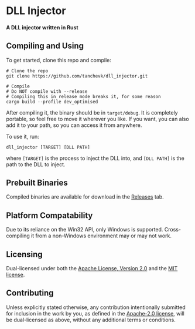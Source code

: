 # DLL Injector
#### A DLL injector written in Rust

## Compiling and Using
To get started, clone this repo and compile:
```shell
# Clone the repo
git clone https://github.com/tanchevk/dll_injector.git

# Compile
# Do NOT compile with --release
# Compiling this in release mode breaks it, for some reason
cargo build --profile dev_optimised
```

After compiling it, the binary should be in `target/debug`.
It is completely portable, so feel free to move it wherever you like.
If you want, you can also add it to your path, so you can access it from anywhere.

To use it, run:
```shell
dll_injector [TARGET] [DLL PATH]
```
where `[TARGET]` is the process to inject the DLL into,
and `[DLL PATH]` is the path to the DLL to inject.

## Prebuilt Binaries
Compiled binaries are available for download in the
[Releases](https://github.com/tanchevk/dll_injector/releases) tab.

## Platform Compatability
Due to its reliance on the Win32 API, only Windows is supported.
Cross-compiling it from a non-Windows environment may or may not work.

## Licensing
Dual-licensed under both the [Apache License, Version 2.0](LICENSE-APACHE)
and the [MIT license](LICENSE-MIT).

## Contributing
Unless explicitly stated otherwise, any contribution intentionally
submitted for inclusion in the work by you, as defined in the [Apache-2.0
license](LICENSE-APACHE), will be dual-licensed as above,
without any additional terms or conditions.
